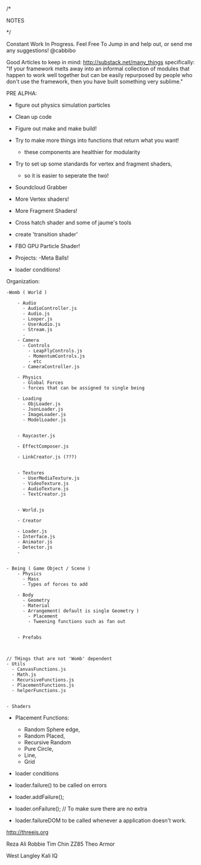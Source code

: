 
/*

   NOTES

*/

Constant Work In Progress. Feel Free To Jump in and help out, or send me any suggestions!
@cabbibo

  Good Articles to keep in mind:
  http://substack.net/many_things
specifically: "If your framework melts away into an informal collection of modules that happen to work well together but can be easily repurposed by people who don't use the framework, then you have built something very sublime."

  PRE ALPHA:

  - figure out physics simulation particles
  - Clean up code
  - Figure out make and make build!
  
  - Try to make more things into functions that return what you want!
    - these components are healthier for modularity

  - Try to set up some standards for vertex and fragment shaders,
    - so it is easier to seperate the two!

  - Soundcloud Grabber
  - More Vertex shaders!
  - More Fragment Shaders!

  - Cross hatch shader and some of jaume's tools  
  - create 'transition shader'

  - FBO GPU Particle Shader!

  - Projects: 
    -Meta Balls!

  - loader conditions!


  Organization:

    -Womb ( World )
        
        - Audio
          - AudioController.js
          - Audio.js
          - Looper.js
          - UserAudio.js
          - Stream.js
          - 
        - Camera
          - Controls
            - LeapFlyControls.js
            - MomentumControls.js
            - etc
          - CameraController.js

        - Physics
          - Global Forces
          - forces that can be assigned to single being

        - Loading
          - ObjLoader.js
          - JsonLoader.js
          - ImageLoader.js
          - ModelLoader.js


        - Raycaster.js
      
        - EffectComposer.js
  
        - LinkCreator.js (???)
        

        - Textures
          - UserMediaTexture.js
          - VideoTexture.js
          - AudioTexture.js
          - TextCreator.js


        - World.js
        
        - Creator

        - Loader.js
        - Interface.js
        - Animator.js
        - Detector.js
        - 
      

    - Being ( Game Object / Scene )
        - Physics
          - Mass
          - Types of forces to add

        - Body
          - Geometry
          - Material
          - Arrangement( default is single Geometry )
            - Placement
            - Tweening functions such as fan out


        - Prefabs
          


    // THings that are not 'Womb' dependent
    - Utils
      - CanvasFunctions.js
      - Math.js
      - RecursiveFunctions.js
      - PlacementFunctions.js
      - helperFunctions.js


    - Shaders

   
  - Placement Functions:
     - Random Sphere edge,
     - Random Placed,
     - Recursive Random
     - Pure Circle,
     - Line,
     - Grid


  - loader conditions
  - loader.failure() to be called on errors
  - loader.addFailure();
  - loader.onFailure();   // To make sure there are no extra
  - loader.failureDOM to be called whenever a application doesn't work.


  http://threejs.org

  Reza Ali
  Robbie
  Tim Chin
  ZZ85
  Theo Armor

  West Langley
  Kali
  IQ




   
